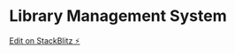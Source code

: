 # Library Management System

[Edit on StackBlitz ⚡️](https://stackblitz.com/edit/react-booklibrary-cq78h3)
